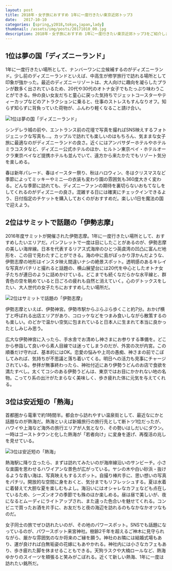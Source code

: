 ```yaml
---
layout: post
title: 2018年・女子旅におすすめ 1年に一度行きたい東京近郊トップ3
date:   2017-10-10
categories: [spring,y2018,tokyo,japan,lady]
thumbnail: /assets/img/posts/20171010_00.jpg
description: 2018年・女子旅におすすめ 1年に一度行きたい東京近郊トップ3をご紹介します。
---
```


## 1位は夢の国「ディズニーランド」

1年に一度行きたい場所として、ナンバーワンに立候補するのがディズニーランド。少し前のディズニーランドといえば、中高生が修学旅行で訪れる場所として印象が強かった。最近のディズニーリゾートは、大人向けに趣向を凝らしたプランが数多く出されているため、20代や30代のオトナ女子でもたっぷり味わうことができる。仲の良い女友だちと童心に戻った気持ちでジェットコースターやティーカップなどのアトラクションに乗ると、仕事のストレスもすんなりオフ。知らず知らずに背負っていた荷物が、ふんわり軽くなること請け合い。


![1位は夢の国「ディズニーランド」]({{site.url}}/assets/img/posts/20171010_01.jpg)


シンデレラ城の前や、エントランス前の花壇で写真を撮ればSNS映えするフォトジェニックな写真も…。カップルで訪れても楽しいのはもちろん、気ままな女子旅に最適なのがディズニーランドの良さ。近くにはアンバサダーホテルやホテルミラコスタなど、ディズニー公式ホテルのほか、ヒルトン東京ベイ・ホテルオークラ東京ベイなど提携ホテルも並んでいて、遠方から来たかたでもリゾート気分を楽しめる。<br/>

春は新年パレード、春はイースター祭り、秋はハロウィン、冬はクリスマスなど季節によってミッキーやミニ―の衣装も変わり園の雰囲気も360度大きく変わる。どんな季節に訪れても、ディズニーファンの期待を裏切らないおもてなしをしてくれるのがディズニーの良さ。混雑する日には確実にチェックインできるよう、日付指定のチケットを購入しておくのがおすすめだ。楽しい1日を魔法の国で迎えよう。

## 2位はサミットで話題の「伊勢志摩」

2016年度サミットが開催された伊勢志摩。1年に一度行きたい場所として、おすすめしたいエリアだ。パンフレットで一度は目にしたことがあるのが、伊勢志摩の美しい海岸線。日本を代表するリアス式海岸のひとつ英虞湾の凹凸に富んだ地形を、この目で見わたすことができる。海の中に島がぽっかり浮かんだような、伊勢志摩の地形はインスタ映え間違いナシの絶景スポット。透明感のあるキレイな写真がパチリと撮れると話題の、横山展望台には20代を中心としたオトナ女子たちが連日のように詰めかけている。どこまでも続くなだらかな水平線と、群青色の空を眺めていると日ごろの疲れも自然と消えていく。心のデトックスをしたい、大人世代の女子たちにおすすめしたい場所だ。

![2位はサミットで話題の「伊勢志摩」]({{site.url}}/assets/img/posts/20171010_02.jpg)

伊勢志摩といえば、伊勢神宮。伊勢市駅からぶらぶら歩くこと約7分。おかげ横丁と呼ばれる出店エリアがあり、コロッケなどをつまみ食いしながら散策するのも楽しい。のどかで温かい空気に包まれていると日本人に生まれて本当に良かったとしみじみ思う。


広大な伊勢神宮に入ったら、手水舎でお清めし神さまにお参りする準備を。どこから参詣して良いやら素人目線では迷ってしまうのだが、外宮の次が内宮。この順番だけ守れば、基本的にはOK。恋愛の悩みや上司の愚痴、神さまの前でこぼしてみれば、気持ちが不思議と落ち着いてくる。明日への活力も見事にチャージされている。参拝が無事終わったら、神社付近にあり伊勢うどんのお店で食欲を満たすべし。太くてコシのある伊勢うどんは、東京ではお目にかかれない地の名物。こってり系の出汁がたまらなく美味しく、歩き疲れた体に元気を与えてくれる。

## 3位は安近短の「熱海」


首都圏から電車で約1時間半。都会から訪れやすい温泉街として、最近なにかと話題なのが熱海だ。熱海といえば新婚旅行の旅行先として断トツ1位だったが、ハワイや上海など海外の旅行エリアが人気となり、その勢いはしだいにダウン。一時はゴーストタウンと化した熱海が「若者向け」に変身を遂げ、再復活の兆しを見せている。

![3位は安近短の「熱海」]({{site.url}}/assets/img/posts/20171010_03.jpg)


熱海駅に降り立ったら、まずは訪れてみたいのが海岸線沿いのサンビーチ。小さな楽園を思わせるハワイアンな景色が広がっている。ヤシの木や白い砂浜・抜けるような青い海は、写真映えもするスポット。自撮り棒片手に、思い想いの写真をパチリ。開放的な空間に身をおくと、気分までもリフレッシュする。夏は水着に着替えて大胆な夏を楽しむもよし。海沿いにはオシャレなカフェなども点在しているため、シーズンオフの季節でも殊のほか楽しめる。昼は昼で美しいが、夜になるとムーディにライトアップされ、また違った色合いを魅せてくれる。コンビニで買ったお酒を片手に、お友だちと夜の海辺を訪れるのもなかなかオツなものだ。


女子同士の旅でぜひ訪れたいのが、その地のパワースポット。SNSでも話題になっているのが、パワースポット来宮神社。樹齢2千年を超えるご神木に見守られながら、厳かな雰囲気のなか将来のご縁を願う。神社のお隣には結婚式場もあり、運が良ければ白無垢姿の花嫁にもあやかれる。神社内には小さなカフェもあり、歩き疲れた脚を休ませることもできる。天狗ラスクや大楠ロールなど、熱海ゆかりのスイーツを頬張ると笑みがこぼれる。近くて新しい熱海、1年に一度は訪れたい銘所だ。